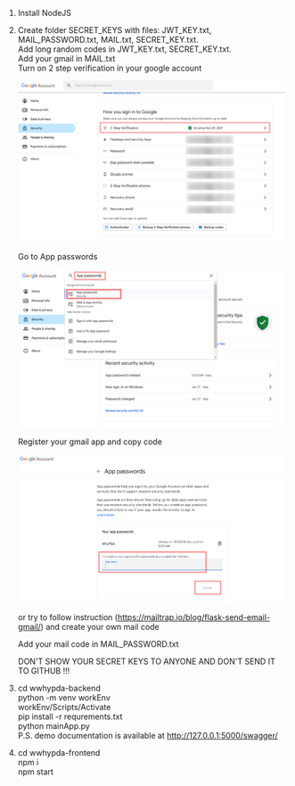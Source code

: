 1)  Install NodeJS  

2)  Create folder SECRET_KEYS with files: JWT_KEY.txt, MAIL_PASSWORD.txt, MAIL.txt, SECRET_KEY.txt.  
    Add long random codes in JWT_KEY.txt, SECRET_KEY.txt.  
    Add your gmail in MAIL.txt  
    Turn on 2 step verification in your google account  

    ![Turn on 2 step verification in your google account](https://github.com/GAGvozdik/wwwhypda/blob/main/instructions/insruction3.png)

    Go to App passwords  

    ![Go to App passwords](https://github.com/GAGvozdik/wwwhypda/blob/main/instructions/insruction1.png)

    Register your gmail app and copy code  

    ![Register your gmail app and copy code](https://github.com/GAGvozdik/wwwhypda/blob/main/instructions/insruction2.png)

    or try to follow instruction (https://mailtrap.io/blog/flask-send-email-gmail/) and create your own mail code  

    Add your mail code in MAIL_PASSWORD.txt  

    DON'T SHOW YOUR SECRET KEYS TO ANYONE AND DON'T SEND IT TO GITHUB !!!  

3)  cd wwhypda-backend  
    python -m venv workEnv  
    workEnv/Scripts/Activate  
    pip install -r requrements.txt  
    python mainApp.py  
    P.S. demo documentation is available at http://127.0.0.1:5000/swagger/  

4)  cd wwhypda-frontend  
    npm i  
    npm start  


